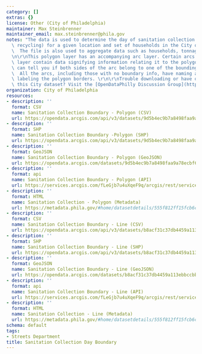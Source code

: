 ```yaml
---
category: []
extras: {}
license: Other (City of Philadelphia)
maintainer: Max Steinbrenner
maintainer_email: max.steinbrenner@phila.gov
notes: "The data is used to determine the day of sanitation collection (rubbish and\
  \ recycling) for a given location and set of households in the City of Philadelphia.\
  \  The file is also used to aggregate data such as households, tonnage, and mileage.\r\
  \n\r\nThis polygon layer has an accompanying arc layer. Certain arcs in the arc\
  \ layer contain data signifying information relating it to the polygon layer. It\
  \ can tell you if both sides of the arc belong to one of the bounding polygons.\
  \  All the arcs, including those with no boundary info, have naming attributes for\
  \ labeling the polygon borders. \r\n\r\nTrouble downloading or have questions about\
  \ this City dataset? Visit the [OpenDataPhilly Discussion Group](http://www.phila.gov/data/discuss/)"
organization: City of Philadelphia
resources:
- description: ''
  format: CSV
  name: Sanitation Collection Boundary - Polygon (CSV)
  url: https://opendata.arcgis.com/api/v3/datasets/9d5b4ec9b7a8498faa9a78ecbf6d9b32_0/downloads/data?format=csv&spatialRefId=4326
- description: ''
  format: SHP
  name: Sanitation Collection Boundary -Polygon (SHP)
  url: https://opendata.arcgis.com/api/v3/datasets/9d5b4ec9b7a8498faa9a78ecbf6d9b32_0/downloads/data?format=shp&spatialRefId=4326
- description: ''
  format: GeoJSON
  name: Sanitation Collection Boundary - Polygon (GeoJSON)
  url: https://opendata.arcgis.com/datasets/9d5b4ec9b7a8498faa9a78ecbf6d9b32_0.geojson
- description: ''
  format: api
  name: Sanitation Collection Boundary - Polygon (API)
  url: https://services.arcgis.com/fLeGjb7u4uXqeF9q/arcgis/rest/services/Rubbish_Recyc_Coll_Bnd/FeatureServer/0/query?outFields=*&where=1%3D1
- description: ''
  format: HTML
  name: Sanitation Collection - Polygon (Metadata)
  url: https://metadata.phila.gov/#home/datasetdetails/555f812ff15fcb6c6ed44120/representationdetails/570ea72b1c3e722f27bf718d?ref=ref%3Dview_280_search%253Dsanitation%252520boundary%2526view_280_page%253D1
- description: ''
  format: CSV
  name: Sanitation Collection Boundary - Line (CSV)
  url: https://opendata.arcgis.com/api/v3/datasets/b8acf31c37db4459a113ebbccbb9b313_0/downloads/data?format=csv&spatialRefId=4326
- description: ''
  format: SHP
  name: Sanitation Collection Boundary - Line (SHP)
  url: https://opendata.arcgis.com/api/v3/datasets/b8acf31c37db4459a113ebbccbb9b313_0/downloads/data?format=shp&spatialRefId=4326
- description: ''
  format: GeoJSON
  name: Sanitation Collection Boundary - Line (GeoJSON)
  url: https://opendata.arcgis.com/datasets/b8acf31c37db4459a113ebbccbb9b313_0.geojson
- description: ''
  format: api
  name: Sanitation Collection Boundary - Line (API)
  url: https://services.arcgis.com/fLeGjb7u4uXqeF9q/arcgis/rest/services/Rubbish_Recyc_Coll_Bnd_Arcs/FeatureServer/0/query?outFields=*&where=1%3D1
- description: ''
  format: HTML
  name: Sanitation Collection - Line (Metadata)
  url: https://metadata.phila.gov/#home/datasetdetails/555f812ff15fcb6c6ed44120/representationdetails/5571b1c0e4fb1d91393c216b/
schema: default
tags:
- Streets Department
title: Sanitation Collection Day Boundary
---
```


